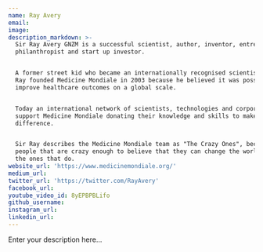 ```yaml
---
name: Ray Avery
email:
image:
description_markdown: >-
  Sir Ray Avery GNZM is a successful scientist, author, inventor, entrepreneur,
  philanthropist and start up investor.


  A former street kid who became an internationally recognised scientist, Sir
  Ray founded Medicine Mondiale in 2003 because he believed it was possible to
  improve healthcare outcomes on a global scale.


  Today an international network of scientists, technologies and corporations
  support Medicine Mondiale donating their knowledge and skills to make a
  difference.


  Sir Ray describes the Medicine Mondiale team as "The Crazy Ones", because the
  people that are crazy enough to believe that they can change the world, are
  the ones that do.
website_url: 'https://www.medicinemondiale.org/'
medium_url:
twitter_url: 'https://twitter.com/RayAvery'
facebook_url:
youtube_video_id: 8yEPBPBLifo
github_username:
instagram_url:
linkedin_url:
---
```


Enter your description here...
